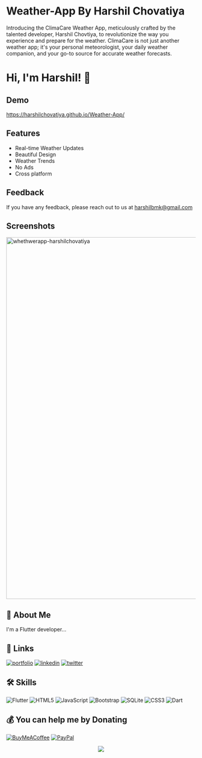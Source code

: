 
# Weather-App By Harshil Chovatiya

Introducing the ClimaCare Weather App, meticulously crafted by the talented developer, Harshil Chovtiya, to revolutionize the way you experience and prepare for the weather. ClimaCare is not just another weather app; it's your personal meteorologist, your daily weather companion, and your go-to source for accurate weather forecasts.

# Hi, I'm Harshil! 👋


## Demo

https://harshilchovatiya.github.io/Weather-App/


## Features

- Real-time Weather Updates
- Beautiful Design
- Weather Trends
- No Ads
- Cross platform


## Feedback

If you have any feedback, please reach out to us at harshilbmk@gmail.com


## Screenshots
<img width="960" alt="whethwerapp-harshilchovatiya" src="https://github.com/harshilchovatiya/Weather-App/assets/131672641/eadfaa85-c9e0-4744-a851-0384a8df0a9a">


## 🚀 About Me
I'm a Flutter developer...


## 🔗 Links
[![portfolio](https://img.shields.io/badge/my_portfolio-000?style=for-the-badge&logo=ko-fi&logoColor=white)](https://harshilchovatiya.github.io/harshil/)
[![linkedin](https://img.shields.io/badge/linkedin-0A66C2?style=for-the-badge&logo=linkedin&logoColor=white)](https://www.linkedin.com/in/harshilbmk)
[![twitter](https://img.shields.io/badge/twitter-1DA1F2?style=for-the-badge&logo=twitter&logoColor=white)](https://twitter.com/harshilbmk)


## 🛠 Skills

![Flutter](https://img.shields.io/badge/Flutter-%2302569B.svg?style=flat&logo=Flutter&logoColor=white) 
![HTML5](https://img.shields.io/badge/html5-%23E34F26.svg?style=flat&logo=html5&logoColor=white) ![JavaScript](https://img.shields.io/badge/javascript-%23323330.svg?style=flat&logo=javascript&logoColor=%23F7DF1E) ![Bootstrap](https://img.shields.io/badge/bootstrap-%23563D7C.svg?style=flat&logo=bootstrap&logoColor=white) ![SQLite](https://img.shields.io/badge/sqlite-%2307405e.svg?style=flat&logo=sqlite&logoColor=white) ![CSS3](https://img.shields.io/badge/css3-%231572B6.svg?style=flat&logo=css3&logoColor=white) ![Dart](https://img.shields.io/badge/dart-%230175C2.svg?style=flat&logo=dart&logoColor=white)


  ## 💰 You can help me by Donating
  [![BuyMeACoffee](https://img.shields.io/badge/Buy%20Me%20a%20Coffee-ffdd00?style=for-the-badge&logo=buy-me-a-coffee&logoColor=black)](https://buymeacoffee.com/harshilbmk) [![PayPal](https://img.shields.io/badge/PayPal-00457C?style=for-the-badge&logo=paypal&logoColor=white)](https://paypal.me/harshilbmk) 


<div align="center">
<img src="https://komarev.com/ghpvc/?username=harshilchovatiya&&style=flat-square" align="center" />
</div>  
